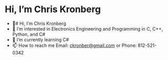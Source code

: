 # Hi, I’m Chris Kronberg
- 👋# Hi, I’m Chris Kronberg
- 👀 I’m interested in Electronics Engineering and Programming in C, C++, Python, and C#
- 🌱 I’m currently learning C#
- 📫 How to reach me Email: ckronber@gmail.com or Phone: 812-521-0342

<!---
ckronber/ckronber is a ✨ special ✨ repository because its `README.md` (this file) appears on your GitHub profile.
You can click the Preview link to take a look at your changes.
--->
